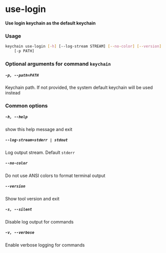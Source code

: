 
use-login
=========


**Use login keychain as the default keychain**
### Usage
```bash
keychain use-login [-h] [--log-stream STREAM] [--no-color] [--version] [-s] [-v]
    [-p PATH]
```
### Optional arguments for command `keychain`

##### `-p, --path=PATH`


Keychain path. If not provided, the system default keychain will be used instead
### Common options

##### `-h, --help`


show this help message and exit
##### `--log-stream=stderr | stdout`


Log output stream. Default `stderr`
##### `--no-color`


Do not use ANSI colors to format terminal output
##### `--version`


Show tool version and exit
##### `-s, --silent`


Disable log output for commands
##### `-v, --verbose`


Enable verbose logging for commands
